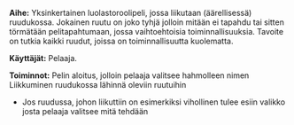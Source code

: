 ﻿**Aihe:** Yksinkertainen luolastoroolipeli, jossa liikutaan (äärellisessä) ruudukossa. Jokainen ruutu on joko tyhjä jolloin mitään ei tapahdu tai sitten törmätään pelitapahtumaan, jossa vaihtoehtoisia toiminnallisuuksia. Tavoite on tutkia kaikki ruudut, joissa on toiminnallisuutta kuolematta. 

**Käyttäjät:** Pelaaja.

**Toiminnot:** 
Pelin aloitus, jolloin pelaaja valitsee hahmolleen nimen
Liikkuminen ruudukossa lähinnä oleviin ruutuihin 
* Jos ruudussa, johon liikuttiin on esimerkiksi vihollinen tulee esiin valikko josta pelaaja valitsee mitä tehdään
